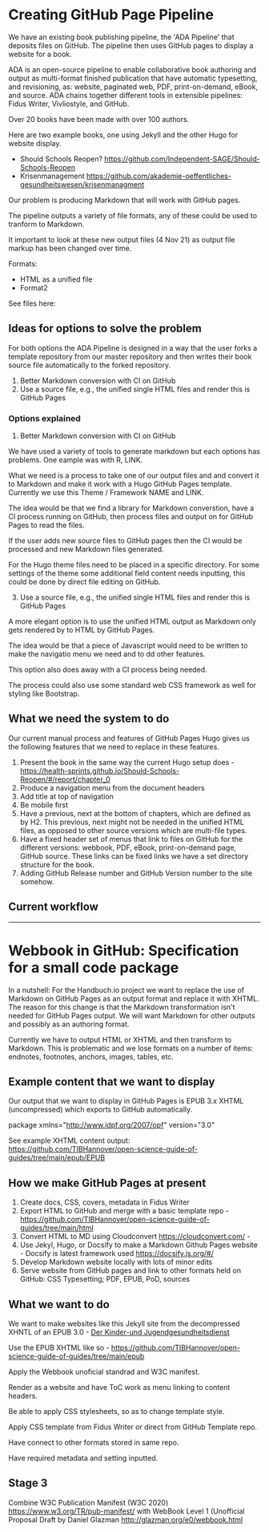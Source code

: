 # Creating GitHub Page Pipeline

We have an existing book publishing pipeline, the 'ADA Pipeline' that deposits files on GitHub. The pipeline then uses GitHub pages to display a website for a book.

ADA is an open-source pipeline to enable collaborative book authoring and output as multi-format finished publication that have automatic typesetting,  and revisioning, as: website, paginated web, PDF, print-on-demand, eBook, and source. ADA chains together different tools in extensible pipelines: Fidus Writer, Vivliostyle, and GitHub.

Over 20 books have been made with over 100 authors.

Here are two example books, one using Jekyll and the other Hugo for website display.

  - Should Schools Reopen? https://github.com/Independent-SAGE/Should-Schools-Reopen
  - Krisenmanagement https://github.com/akademie-oeffentliches-gesundheitswesen/krisenmanagment

Our problem is producing Markdown that will work with GitHub pages.

The pipeline outputs a variety of file formats, any of these could be used to tranform to Markdown.

It important to look at these new output files (4 Nov 21) as output file markup has been changed over time.

Formats:

  -  HTML as a unified file
  -  Format2

See files here: 

## Ideas for options to solve the problem

For both options the ADA Pipeline is designed in a way that the user forks a template repository from our master repository and then writes their book source file automatically to the forked repository.

  1. Better Markdown conversion with CI on GitHub
  2. Use a source file, e.g., the unified single HTML files and render this is GitHub Pages

### Options explained

1. Better Markdown conversion with CI on GitHub

We have used a variety of tools to generate markdown but each options has problems. One eample was with R, LINK. 

What we need is a process to take one of our output files and and convert it to Markdown and make it work with a Hugo GitHub Pages template. Currently we use this Theme / Framework NAME and LINK.

The idea would be that we find a library for Markdown converstion, have a CI process running on GitHub, then process files and output on for GitHub Pages to read the files.

If the user adds new source files to GitHub pages then the CI would be processed and new Markdown files generated.

For the Hugo theme files need to be placed in a specific directory. For some settings of the theme some additional field content needs inputting, this could be done by direct file editing on GitHub.

3. Use a source file, e.g., the unified single HTML files and render this is GitHub Pages

A more elegant option is to use the unified HTML output as Markdown only gets rendered by to HTML by GitHub Pages.

The idea would be that a piece of Javascript would need to be written to make the navigatio menu we need and to dd other features.

This option also does away with a CI process being needed.

The process could also use some standard web CSS framework as well for styling like Bootstrap.

## What we need the system to do

Our current manual process and features of GitHub Pages Hugo gives us the following features that we need to replace in these features.

  1. Present the book in the same way the current Hugo setup does - https://health-sprints.github.io/Should-Schools-Reopen/#/report/chapter_0
  2. Produce a navigation menu from the document headers
  3. Add title at top of navigation
  4. Be mobile first
  5. Have a previous, next at the bottom of chapters, which are defined as by H2. This previous, next might not be needed in the unified HTML files, as opposed to other source versions which are multi-file types.
  6. Have a fixed header set of menus that link to files on GitHub for the different versions: webbook, PDF, eBook, print-on-demand page, GitHub source. These links can be fixed links we have a set directory structure for the book.
  7. Adding GitHub Release number and GitHub Version number to the site somehow.

## Current workflow




---


# Webbook in GitHub: Specification for a small code package

In a nutshell: For the Handbuch.io project we want to replace the use of Markdown on GitHub Pages as an output format and replace it with XHTML. The reason for this change is that the Markdown transformation isn't needed for GitHub Pages output. We will want Markdown for other outputs and possibly as an authoring format.  

Currently we have to output HTML or XHTML and then transform to Markdown. This is problematic and we lose formats on a number of items: endnotes, footnotes, anchors, images, tables, etc.

## Example content that we want to display

Our output that we want to display in GitHub Pages is EPUB 3.x XHTML (uncompressed) which exports to GitHub automatically.

package xmlns="http://www.idpf.org/2007/opf" version="3.0"

See example XHTML content output: https://github.com/TIBHannover/open-science-guide-of-guides/tree/main/epub/EPUB

## How we make GitHub Pages at present

  1. Create docs, CSS, covers, metadata in Fidus Writer
  2. Export HTML to GitHub and merge with a basic template repo - https://github.com/TIBHannover/open-science-guide-of-guides/tree/main/html
  3. Convert HTML to MD using Cloudconvert https://cloudconvert.com/ - 
  4. Use Jekyl, Hugo, or Docsify to make a Markdown Github Pages website - Docsify is latest framework used https://docsify.js.org/#/
  5. Develop Markdown website locally with lots of minor edits
  6. Serve website from GitHub pages and link to other formats held on GitHub: CSS Typesetting; PDF, EPUB, PoD, sources

## What we want to do

We want to make websites like this Jekyll site from the decompressed XHNTL of an EPUB 3.0 - [Der Kinder-und Jugendgesundheitsdienst](https://akademie-oeffentliches-gesundheitswesen.github.io/KJGD/)

Use the EPUB XHTML like so - https://github.com/TIBHannover/open-science-guide-of-guides/tree/main/epub

Apply the Webbook unoficial standrad and W3C manifest.

Render as a website and have ToC work as menu linking to content headers.

Be able to apply CSS stylesheets, so as to change template style.

Apply CSS template from Fidus Writer or direct from GitHub Template repo.

Have connect to other formats stored in same repo.

Have required metadata and setting inputted.

## Stage 3

Combine W3C Publication Manifest (W3C 2020) https://www.w3.org/TR/pub-manifest/ with WebBook Level 1 (Unofficial Proposal Draft by Daniel Glazman http://glazman.org/e0/webbook.html

